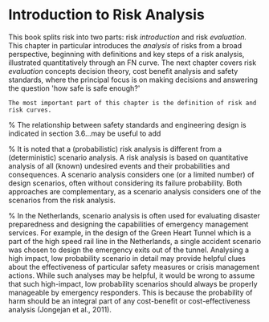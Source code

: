 # Introduction to Risk Analysis

This book splits risk into two parts: risk *introduction* and risk *evaluation.* This chapter in particular introduces the _analysis_ of risks from a broad perspective, beginning with definitions and key steps of a risk analysis, illustrated quantitatively through an FN curve. The next chapter covers risk _evaluation_ concepts decision theory, cost benefit analysis and safety standards, where the principal focus is on making decisions and answering the question 'how safe is safe enough?'

```{note}
The most important part of this chapter is the definition of risk and risk curves.
```

<!--
```{admonition} MUDE exam information
:class: tip, dropdown
You should understand the definition of risk and recognize the steps in a risk analysis (no need to memorize the details of every step). It is very important that you are able to construct a risk curve, given a set of scenarios (typically not more than 3 on the exam).
``` -->

% The relationship between safety standards and engineering design is indicated in section 3.6...may be useful to add

% It is noted that a (probabilistic) risk analysis is different  from a (deterministic) scenario analysis. A risk analysis is based on quantitative analysis of all (known) undesired events and their probabilities and consequences. A scenario analysis considers one (or a limited number) of design scenarios, often without considering its failure probability. Both approaches are complementary, as a scenario analysis considers one of the scenarios from the risk analysis. 

% In the Netherlands, scenario analysis is often used for evaluating disaster preparedness and designing the capabilities of emergency management services. For example, in the design of the Green Heart Tunnel which is a part of the high speed rail line in the Netherlands, a single accident scenario was chosen to design the emergency exits out of the tunnel. Analysing a high impact, low probability scenario in detail may provide helpful clues about the effectiveness of particular safety measures or crisis management actions. While such analyses may be helpful, it would be wrong to assume that such high-impact, low probability scenarios should always be properly manageable by emergency responders. This is because the probability of harm should be an integral part of any cost-benefit or cost-effectiveness analysis (Jongejan et al., 2011).